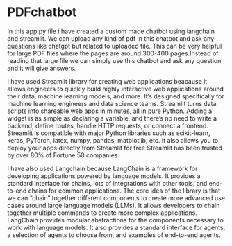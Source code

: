 # PDFchatbot

In this app.py file i have created a custom made chatbot using langchain and streamlit. We can upload any kind of pdf in this chatbot and ask any questions like chatgpt but related to uploaded file. This can be very helpful for large PDF files where the pages are around 300-400 pages.Instead of reading that large file we can simply use this chatbot and ask any question and it will give answers.

I have used Streamlit library for creating web applications beacause it allows engineers to quickly build highly interactive web applications around their data, machine learning models, and more.
It’s designed specifically for machine learning engineers and data science teams.
Streamlit turns data scripts into shareable web apps in minutes, all in pure Python.
Adding a widget is as simple as declaring a variable, and there’s no need to write a backend, define routes, handle HTTP requests, or connect a frontend.
Streamlit is compatible with major Python libraries such as scikit-learn, keras, PyTorch, latex, numpy, pandas, matplotlib, etc. It also allows you to deploy your apps directly from Streamlit for free
Streamlit has been trusted by over 80% of Fortune 50 companies.


I have also used Langchain because LangChain is a framework for developing applications powered by language models.
It provides a standard interface for chains, lots of integrations with other tools, and end-to-end chains for common applications.
The core idea of the library is that we can “chain” together different components to create more advanced use cases around large language models (LLMs).
It allows developers to chain together multiple commands to create more complex applications.
LangChain provides modular abstractions for the components necessary to work with language models.
It also provides a standard interface for agents, a selection of agents to choose from, and examples of end-to-end agents.

